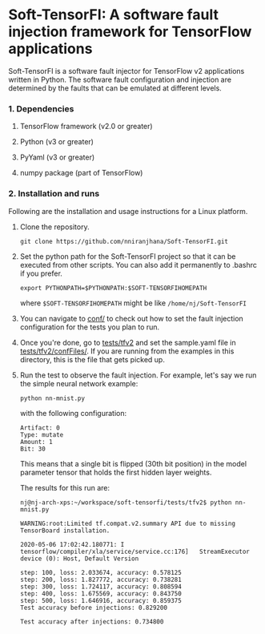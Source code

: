 # Soft-TensorFI: A software fault injection framework for TensorFlow applications

Soft-TensorFI is a software fault injector for TensorFlow v2 applications written in Python.
The software fault configuration and injection are determined by the faults that can be emulated at different levels.

### 1. Dependencies

1. TensorFlow framework (v2.0 or greater)

2. Python (v3 or greater)

3. PyYaml (v3 or greater)

4. numpy package (part of TensorFlow)

### 2. Installation and runs

Following are the installation and usage instructions for a Linux platform.

1. Clone the repository.

    ```
    git clone https://github.com/nniranjhana/Soft-TensorFI.git
    ```

2. Set the python path for the Soft-TensorFI project so that it can be executed from other scripts. You can also add it permanently to .bashrc if you prefer.

    ```
    export PYTHONPATH=$PYTHONPATH:$SOFT-TENSORFIHOMEPATH
    ```

	where `$SOFT-TENSORFIHOMEPATH` might be like `/home/nj/Soft-TensorFI`

3. You can navigate to [conf/](https://github.com/nniranjhana/Soft-TensorFI/tree/master/conf) to check out how to set the fault injection configuration for the tests you plan to run.

4. Once you're done, go to [tests/tfv2](https://github.com/nniranjhana/Soft-TensorFI/tree/master/tests/tfv2) and set the sample.yaml file in [tests/tfv2/confFiles/](https://github.com/nniranjhana/Soft-TensorFI/tree/master/tests/tfv2/confFiles). If you are running from the examples in this directory, this is the file that gets picked up.

5. Run the test to observe the fault injection. For example, let's say we run the simple neural network example:

    ```
    python nn-mnist.py
    ```

    with the following configuration:

    ```
    Artifact: 0
    Type: mutate
    Amount: 1
    Bit: 30
    ```

    This means that a single bit is flipped (30th bit position) in the model parameter tensor that holds the first hidden layer weights.

    The results for this run are:

    ```
    nj@nj-arch-xps:~/workspace/soft-tensorfi/tests/tfv2$ python nn-mnist.py

    WARNING:root:Limited tf.compat.v2.summary API due to missing TensorBoard installation.

    2020-05-06 17:02:42.180771: I tensorflow/compiler/xla/service/service.cc:176]   StreamExecutor device (0): Host, Default Version

    step: 100, loss: 2.033674, accuracy: 0.578125
    step: 200, loss: 1.827772, accuracy: 0.738281
    step: 300, loss: 1.724117, accuracy: 0.808594
    step: 400, loss: 1.675569, accuracy: 0.843750
    step: 500, loss: 1.646916, accuracy: 0.859375
    Test accuracy before injections: 0.829200

    Test accuracy after injections: 0.734800
    ```
